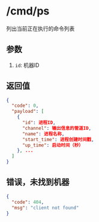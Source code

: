 # /cmd/ps

列出当前正在执行的命令列表

## 参数

1. `id`: 机器ID

## 返回值

```json
{
  "code": 0,
  "payload": [
    {
      "id": 进程ID,
      "channel": 输出信息的管道ID,
      "name": 进程名称,
      "start_time": 进程创建时间戳,
      "up_time": 启动时间（秒）
    }, ...
  ]
}
```

## 错误，未找到机器

```json
{
  "code": 404,
  "msg": "client not found"
}
```
